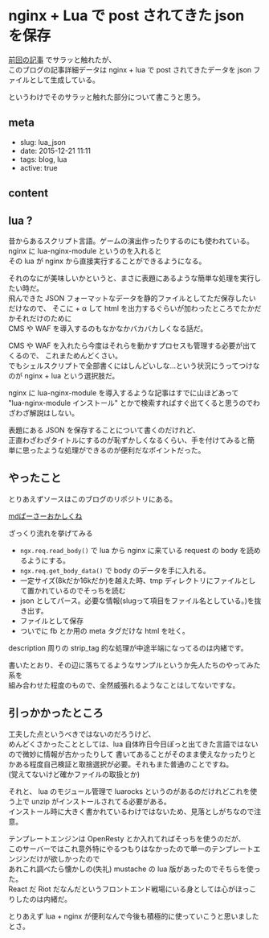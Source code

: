 # nginx + Lua で post されてきた json を保存

[前回の記事](https://dev.hageee.net/newblog/) でサラッと触れたが、  
このブログの記事詳細データは nginx + lua で post されてきたデータを json ファイルとして生成している。

というわけでそのサラッと触れた部分について書こうと思う。


## meta

- slug: lua_json
- date: 2015-12-21 11:11
- tags: blog, lua
- active: true


## content

## lua ?

昔からあるスクリプト言語。ゲームの演出作ったりするのにも使われている。  
nginx に lua-nginx-module というのを入れると  
その lua が nginx から直接実行することができるようになる。

それのなにが美味しいかというと、まさに表題にあるような簡単な処理を実行したい時だ。  
飛んできた JSON フォーマットなデータを静的ファイルとしてただ保存したいだけなので、
そこに + α して html を出力するぐらいが加わったところでたかだかそれだけのために  
CMS や WAF を導入するのもなかなかバカバカしくなる話だ。

CMS や WAF を入れたら今度はそれらを動かすプロセスも管理する必要が出てくるので、
これまためんどくさい。  
でもシェルスクリプトで全部書くにはしんどいしな…という状況にうってつけなのが nginx + lua という選択肢だ。

nginx に lua-nginx-module を導入するような記事はすでに山ほどあって  
"lua-nginx-module インストール" とかで検索すればすぐ出てくると思うのでわざわざ解説はしない。

表題にある JSON を保存することについて書くのだけれど、  
正直わざわざタイトルにするのが恥ずかしくなるくらい、手を付けてみると簡単に思ったような処理ができるのが便利だなポイントだった。

## やったこと

とりあえずソースはこのブログのリポジトリにある。

[mdぱーさーおかしくね](https://github.com/glassesfactory/devhage/blob/master/tools/make_static.lua)

ざっくり流れを挙げてみる

* `ngx.req.read_body()` で lua から nginx に来ている request の body を読めるようにする。  
* `ngx.req.get_body_data()` で body のデータを手に入れる。
* 一定サイズ(8kだか16kだか)を越えた時、tmp ディレクトリにファイルとして置かれているのでそっちを読む
* json としてパース。必要な情報(slugって項目をファイル名としている。)を抜き出す。
* ファイルとして保存
* ついでに fb とか用の meta タグだけな html を吐く。

description 周りの strip_tag 的な処理が中途半端になってるのは内緒です。

書いたとおり、その辺に落ちてるようなサンプルというか先人たちのやってみた系を  
組み合わせた程度のもので、全然威張れるようなことはしてないですな。

## 引っかかったところ

工夫した点というべきではないのだろうけど、  
めんどくさかったこととしては、lua 自体昨日今日ぽっと出てきた言語ではないので微妙に情報が古かったりして
書いてあることがそのまま使えなかったりとかある程度自己検証と取捨選択が必要。それもまた普通のことですね。  
(覚えてないけど確かファイルの取扱とか)

それと、 lua のモジュール管理で luarocks というのがあるのだけれどこれを使う上で unzip がインストールされてる必要がある。  
インストール時に大きく書かれているわけではないため、見落としがちなので注意。

テンプレートエンジンは OpenResty とか入れてればそっちを使うのだが、  
このサーバーではこれ意外特にやるつもりはなかったので単一のテンプレートエンジンだけが欲しかったので  
あれこれ調べたら懐かしの(失礼) mustache の lua 版があったのでそちらを使った。  
React だ Riot だなんだというフロントエンド戦場にいる身としては心がほっこりしたのは内緒だ。

とりあえず lua + nginx が便利なんで今後も積極的に使っていこうと思いましたとさ。
